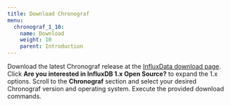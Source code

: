 ```yaml
---
title: Download Chronograf
menu:
  chronograf_1_10:
    name: Download
    weight: 10
    parent: Introduction
---
```


Download the latest Chronograf release at the [InfluxData download page](https://portal.influxdata.com/downloads). Click **Are you interested in InfluxDB 1.x Open Source?** to expand the 1.x options. Scroll to the **Chronograf** section and select your desired Chronograf version and operating system. Execute the provided download commands.


